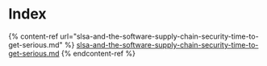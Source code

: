 # Index

{% content-ref url="slsa-and-the-software-supply-chain-security-time-to-get-serious.md" %}
[slsa-and-the-software-supply-chain-security-time-to-get-serious.md](slsa-and-the-software-supply-chain-security-time-to-get-serious.md)
{% endcontent-ref %}

